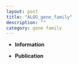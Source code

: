 ```yaml
---
layout: post
title: "ALOG_gene_family"
description: ""
category: gene family
---
```


* **Information**  

* **Publication**  


